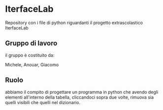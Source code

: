 # IterfaceLab
Repository con i file di python riguardanti il progetto extrascolastico IterfaceLab

## Gruppo di lavoro
il gruppo è costituito da:

Michele, Anouar, Giacomo

## Ruolo
abbiamo il compito di progettare un programma in python che avendo degli elementi all'interno della tabella, cliccandoci sopra due volte, rimuova sia quelli visibili che quelli nel dizionario.
